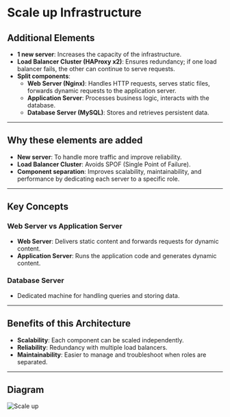 # Scale up Infrastructure

## Additional Elements

- **1 new server**: Increases the capacity of the infrastructure.  
- **Load Balancer Cluster (HAProxy x2)**: Ensures redundancy; if one load balancer fails, the other can continue to serve requests.  
- **Split components**:  
  - **Web Server (Nginx)**: Handles HTTP requests, serves static files, forwards dynamic requests to the application server.  
  - **Application Server**: Processes business logic, interacts with the database.  
  - **Database Server (MySQL)**: Stores and retrieves persistent data.  

---

## Why these elements are added

- **New server**: To handle more traffic and improve reliability.  
- **Load Balancer Cluster**: Avoids SPOF (Single Point of Failure).  
- **Component separation**: Improves scalability, maintainability, and performance by dedicating each server to a specific role.  

---

## Key Concepts

### Web Server vs Application Server
- **Web Server**: Delivers static content and forwards requests for dynamic content.  
- **Application Server**: Runs the application code and generates dynamic content.  

### Database Server
- Dedicated machine for handling queries and storing data.  

---

## Benefits of this Architecture

- **Scalability**: Each component can be scaled independently.  
- **Reliability**: Redundancy with multiple load balancers.  
- **Maintainability**: Easier to manage and troubleshoot when roles are separated.

---

## Diagram  

![Scale up](https://github.com/Emi-H106/holbertonschool-system_engineering-devops/issues/4#issue-3449177536)

